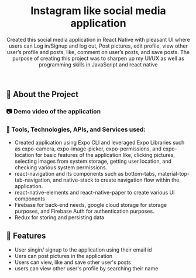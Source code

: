 <div align="center">

  <h1>Instagram like social media application</h1>
  
  <p>
    Created this social media application in React Native with pleasant UI where users can Log in/Signup and log out, Post pictures, edit profile, view other user’s profile and posts, like, comment on user’s posts, and save posts. The purpose of creating this project was to sharpen up my UI/UX as well as programming skills in JavaScript and react native 
  </p>
  
</div>

<br />

<!-- About the Project -->
## :star2: About the Project


<!-- Screenshots -->
### :camera: Demo video of the application
<div align="center"> 

</div>


<!-- TechStack -->
### :space_invader: Tools, Technologies, APIs, and Services used:


- Created application using Expo CLI and leveraged Expo Libraries such as expo-camera, expo-image-picker, expo-permissions, and expo-location for basic features of the application like, clicking pictures, selecting images from system storage, getting user location, and checking various system permissions.
- react-navigation and its components such as bottom-tabs, material-top-tab-navigation, and native-stack to create navigation flow within the application.
-	react-native-elements and react-native-paper to create various UI components
-	Firebase for back-end needs, google cloud storage for storage purposes, and Firebase Auth for authentication purposes.
-	Redux for storing and persisting data


<!-- Features -->
## :dart: Features

- User singin/ signup to the application using their email id
- Uers can post pictures in the application
- Users can view, like and save other user's posts
- users can view other user's profile by searching their name
